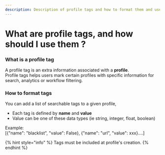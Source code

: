 ```yaml
---
description: Description of profile tags and how to format them and use them
---
```


# What are profile tags, and how should I use them ?

### What is a profile tag

A profile tag is an extra information associated with a **profile**.  
Profile tags helps users mark certain profiles with specific information for search, analytics or workflow filtering.

### How to format tags

You can add a list of searchable tags to a given profile,

* Each tag is defined by **name** and **value**
* Value can be one of these data types  \(ie string, integer, float, boolean\)

Example:  
\[{"name": "blacklist", "value": False}, {"name": "url", "value": xxx}....\]

{% hint style="info" %}
Tags must be included at profile's creation.
{% endhint %}



